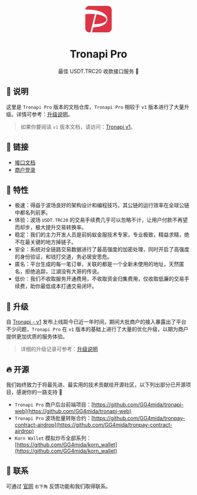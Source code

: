 <p align="center">
  <a href="https://doc.tronapi.com">
    <img width="72" src="https://github.com/GG4mida/tronapi-doc/blob/master/docs/.vuepress/public/images/logo.png?raw=true"/>
  </a>
</p>
<h1 align="center">Tronapi Pro</h1>
<p align="center">
  最佳 USDT.TRC20 收款接口服务 🚀
</p>

## 🙋 说明

这里是 `Tronapi Pro` 版本的文档仓库，`Tronapi Pro` 相较于 `v1` 版本进行了大量升级。详情可参考：[升级说明](https://doc.tronapi.com/upgrade/)。

> 如果你要阅读 `v1` 版本文档，请访问：[Tronapi v1](https://tronapi.com)。

## 🍊 链接

- [接口文档](https://doc.tronapi.com)
- [商户登录](https://pro.tronapi.com)

## 🌼 特性 

- 极速：得益于波场良好的架构设计和编程技巧，其公链的运行效率在全球公链中都名列前茅。
- 体验：波场 `USDT.TRC20` 的交易手续费几乎可以忽略不计，让用户付款不再望而却步，极大提升交易转换率。
- 稳定：我们的主力开发人员是前蚂蚁金服技术专家，专业极致，精益求精，绝不在最关键的地方掉链子。
- 安全：系统对全链路交易数据进行了最高强度的加密处理，同时开启了高强度的身份验证，和钱打交道，务必居安思危。
- 匿名：平台生成的每一笔订单，关联的都是一个全新未使用的地址，天然匿名，拒绝追踪，江湖没有大哥的传说。
- 低价：我们不收取服务开通费用，不收取资金归集费用，仅收取低廉的交易手续费，助你最低成本打通交易闭环。

## 💪 升级 

自 [Tronapi - v1](https://tronapi.com/) 发布上线距今已近一年时间，期间大批商户的接入暴露出了平台不少问题，`Tronapi Pro` 在 `v1` 版本的基础上进行了大量的优化升级，以期为商户提供更加优质的服务体验。

> 详细的升级记录可参考：[升级说明](https://doc.tronapi.com/upgrade/)

## 🔥 开源

我们始终致力于将最先进、最实用的技术贡献给开源社区，以下列出部分已开源项目，感谢你的一路支持 🤝

- `Tronapi Pro` 商户后台前端项目：[https://github.com/GG4mida/tronapi-web](https://github.com/GG4mida/tronapi-web)
- `Tronapi Pro` 波场批量转账合约：[https://github.com/GG4mida/tronpay-contract-airdrop](https://github.com/GG4mida/tronpay-contract-airdrop)
- `Korn Wallet` 模拟炒币全部系列：[https://github.com/GG4mida/korn_wallet](https://github.com/GG4mida/korn_wallet)

## 💬 联系

可通过 [官网](https://doc.tronapi.com) `右下角` 反馈功能和我们取得联系。